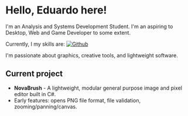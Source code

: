 # Hello, Eduardo here!

I'm an Analysis and Systems Development Student. I'm an aspiring to Desktop, Web and Game Developer to some extent.

Currently, I my skills are:
[![Github](https://github.githubassets.com/images/modules/logos_page/GitHub-Mark.png)](https://github.com/)

I'm passionate about graphics, creative tools, and lightweight software.

## Current project
- **NovaBrush** - A lightweight, modular general purpose image and pixel editor built in C#.
- Early features: opens PNG file format, file validation, zooming/panning/canvas.
